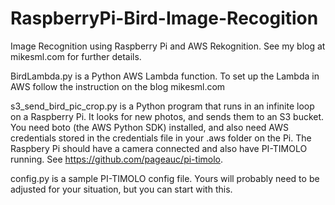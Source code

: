 # RaspberryPi-Bird-Image-Recogition
Image Recognition using Raspberry Pi and AWS Rekognition.  See my blog at mikesml.com for further details.

BirdLambda.py is a Python AWS Lambda function. To set up the Lambda in AWS follow the instruction on the blog mikesml.com

s3_send_bird_pic_crop.py is a Python program that runs in an infinite loop on a Raspberry Pi. It looks for new photos, and sends them to an S3 bucket. You need boto (the AWS Python SDK) installed, and also need AWS credentials stored in the credentials file in your .aws folder on the Pi.  The Raspbery Pi should have a camera connected and also have PI-TIMOLO running. See https://github.com/pageauc/pi-timolo. 

config.py is a sample PI-TIMOLO config file.  Yours will probably need to be adjusted for your situation, but you can start with this.
